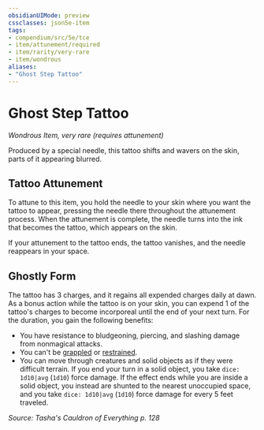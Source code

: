 ```yaml
---
obsidianUIMode: preview
cssclasses: json5e-item
tags:
- compendium/src/5e/tce
- item/attunement/required
- item/rarity/very-rare
- item/wondrous
aliases: 
- "Ghost Step Tattoo"
---
```

# Ghost Step Tattoo
*Wondrous Item, very rare (requires attunement)*  


Produced by a special needle, this tattoo shifts and wavers on the skin, parts of it appearing blurred.

## Tattoo Attunement

To attune to this item, you hold the needle to your skin where you want the tattoo to appear, pressing the needle there throughout the attunement process. When the attunement is complete, the needle turns into the ink that becomes the tattoo, which appears on the skin.

If your attunement to the tattoo ends, the tattoo vanishes, and the needle reappears in your space.

## Ghostly Form

The tattoo has 3 charges, and it regains all expended charges daily at dawn. As a bonus action while the tattoo is on your skin, you can expend 1 of the tattoo's charges to become incorporeal until the end of your next turn. For the duration, you gain the following benefits:

- You have resistance to bludgeoning, piercing, and slashing damage from nonmagical attacks.  
- You can't be [grappled](4-Resources/Compendium/rules/conditions.md#grappled) or [restrained](4-Resources/Compendium/rules/conditions.md#restrained).  
- You can move through creatures and solid objects as if they were difficult terrain. If you end your turn in a solid object, you take `dice: 1d10|avg` (`1d10`) force damage. If the effect ends while you are inside a solid object, you instead are shunted to the nearest unoccupied space, and you take `dice: 1d10|avg` (`1d10`) force damage for every 5 feet traveled.  

*Source: Tasha's Cauldron of Everything p. 128*